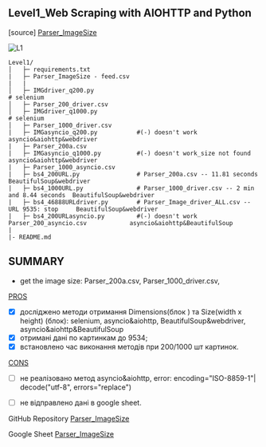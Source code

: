 ## Level1_Web Scraping with AIOHTTP and Python
[source] [Parser_ImageSize](https://docs.google.com/spreadsheets/d/1QX2IhFyYmGDFMvovw2WFz3wAT4piAZ_8hi5Lzp7LjV0/edit#gid=1902149593)

![L1](https://github.com/Daria-jk8/Parser_ImageSize/assets/92945302/f30e1703-a5fa-41fc-984d-32ac6145be2e)

```
Level1/  
│   ├─ requirements.txt
|   ├─ Parser_ImageSize - feed.csv
|   |    
│   ├─ IMGdriver_q200.py                                                                # selenium
│   ├─ Parser_200_driver.csv               
│   ├─ IMGdriver_q1000.py                                                               # selenium
│   ├─ Parser_1000_driver.csv
|   ├─ IMGasyncio_q200.py           #(-) doesn't work                                   asyncio&aiohttp&webdriver  
|   ├─ Parser_200a.csv   
|   ├─ IMGasyncio_q1000.py          #(-) doesn't work_size not found                    asyncio&aiohttp&webdriver   
|   ├─ Parser_1000_asyncio.csv
|   ├─ bs4_200URL.py                # Parser_200a.csv -- 11.81 seconds                  BeautifulSoup&webdriver
|   ├─ bs4_1000URL.py               # Parser_1000_driver.csv -- 2 min and 8.44 seconds  BeautifulSoup&webdriver
|   ├─ bs4_46888URLdriver.py        # Parser_Image_driver_ALL.csv -- URL 9535: stop     BeautifulSoup&webdriver
|   ├─ bs4_200URLasyncio.py         #(-) doesn't work Parser_200_asyncio.csv            asyncio&aiohttp&BeautifulSoup
|   
|- README.md

```

## SUMMARY

- get the image size: Parser_200a.csv, Parser_1000_driver.csv, 

<u>PROS</u>
- [x] досліджено методи отримання Dimensions(блок <head>) та Size(width х height) (блок<body>): selenium, asyncio&aiohttp, BeautifulSoup&webdriver, asyncio&aiohttp&BeautifulSoup
- [x] отримані дані по картинкам до 9534;
- [x] встановлено час виконання методів при 200/1000 шт картинок. 

<u>CONS</u>

- [ ] не реалізовано метод asyncio&aiohttp, error: encoding="ISO-8859-1"| decode("utf-8", errors="replace")
- [ ] не відправлено дані в google sheet.


GitHub Repository [Parser_ImageSize](https://github.com/Daria-jk8/Parser_ImageSize)

Google Sheet [Parser_ImageSize](https://docs.google.com/spreadsheets/d/1QX2IhFyYmGDFMvovw2WFz3wAT4piAZ_8hi5Lzp7LjV0/edit#gid=1902149593)


  
